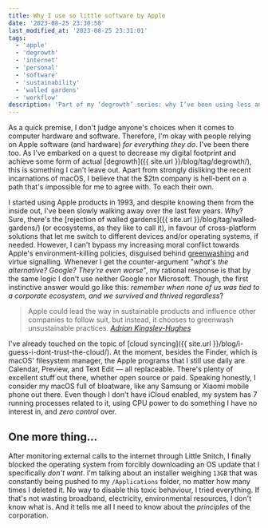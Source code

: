 ```yaml
---
title: Why I use so little software by Apple
date: '2023-08-25 23:30:58'
last_modified_at: '2023-08-25 23:31:01'
tags:
  - 'apple'
  - 'degrowth'
  - 'internet'
  - 'personal'
  - 'software'
  - 'sustainability'
  - 'walled gardens'
  - 'workflow'
description: 'Part of my ‘degrowth’ series: why I’ve been using less and less Apple products. Might sound like venting, though it’s not.'
---
```

As a quick premise, I don't judge anyone's choices when it comes to computer hardware and software. Therefore, I'm okay with people relying on Apple software (and hardware) _for everything they do_. I've been there too. As I've embarked on a quest to decrease my digital footprint and achieve some form of actual [degrowth]({{ site.url }}/blog/tag/degrowth/), this is something I can't leave out. Apart from strongly disliking the recent incarnations of macOS, I believe that the $2tn company is hell-bent on a path that's impossible for me to agree with. To each their own.

I started using Apple products in 1993, and despite knowing them from the inside out, I've been slowly walking away over the last few years. _Why_? Sure, there's the [rejection of walled gardens]({{ site.url }}/blog/tag/walled-gardens/) (or ecosystems, as they like to call it), in favour of cross-platform solutions that let me switch to different devices and/or operating systems, if needed. However, I can't bypass my increasing moral conflict towards Apple's environment-killing policies, disguised behind [greenwashing](https://www.makeuseof.com/apple-isnt-as-green-as-it-pretends-to-be/) and virtue signalling. Whenever I get the counter-argument "_what's the alternative? Google? They're even worse_", my rational response is that by the same logic I don't use neither Google nor Microsoft. Though, the first instinctive answer would go like this: _remember when none of us was tied to a corporate ecosystem, and we survived and thrived regardless_?

> Apple could lead the way in sustainable products and influence other companies to follow suit, but instead, it chooses to greenwash unsustainable practices.
> <cite>[Adrian Kingsley-Hughes](https://www.zdnet.com/article/apple-should-stop-using-the-environment-as-a-sales-tactic-and-start-caring-for-the-planet/)</cite>

I've already touched on the topic of [cloud syncing]({{ site.url }}/blog/i-guess-i-dont-trust-the-cloud/). At the moment, besides the Finder, which is macOS' filesystem manager, the Apple programs that I still use daily are Calendar, Preview, and Text Edit — all replaceable. There's plenty of excellent stuff out there, whether open source or paid. Speaking honestly, I consider my macOS full of bloatware, like any Samsung or Xiaomi mobile phone out there. Even though I don't have iCloud enabled, my system has 7 running processes related to it, using CPU power to do something I have no interest in, and _zero control_ over.

## One more thing&hellip;

After monitoring external calls to the internet through Little Snitch, I finally blocked the operating system from forcibly downloading an OS update that I specifically _don't want_. I'm talking about an installer weighing `13GB` that was constantly being pushed to my `/Applications` folder, no matter how many times I deleted it. No way to disable this toxic behaviour, I tried everything. If that's not wasting broadband, electricity, environmental resources, I don't know what is. And it tells me all I need to know about the _principles_ of the corporation.